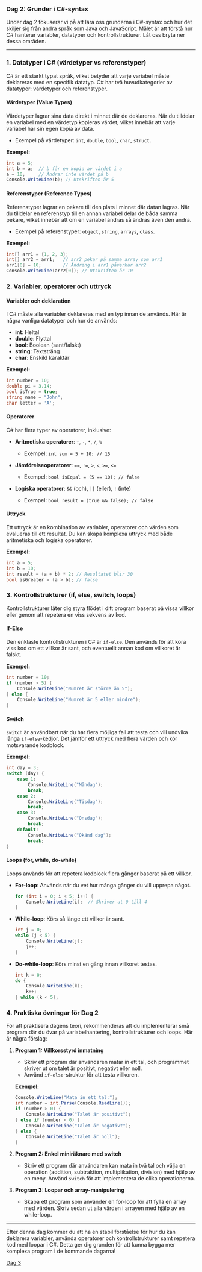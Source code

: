 ### Dag 2: Grunder i C#-syntax

Under dag 2 fokuserar vi på att lära oss grunderna i C#-syntax och hur det skiljer sig från andra språk som Java och JavaScript. Målet är att förstå hur C# hanterar variabler, datatyper och kontrollstrukturer. Låt oss bryta ner dessa områden.

---

### 1. **Datatyper i C# (värdetyper vs referenstyper)**

C# är ett starkt typat språk, vilket betyder att varje variabel måste deklareras med en specifik datatyp. C# har två huvudkategorier av datatyper: värdetyper och referenstyper.

#### **Värdetyper (Value Types)**
Värdetyper lagrar sina data direkt i minnet där de deklareras. När du tilldelar en variabel med en värdetyp kopieras värdet, vilket innebär att varje variabel har sin egen kopia av data.
- Exempel på värdetyper: `int`, `double`, `bool`, `char`, `struct`.
  
**Exempel:**
```csharp
int a = 5;
int b = a;  // b får en kopia av värdet i a
a = 10;     // Ändrar inte värdet på b
Console.WriteLine(b); // Utskriften är 5
```

#### **Referenstyper (Reference Types)**
Referenstyper lagrar en pekare till den plats i minnet där datan lagras. När du tilldelar en referenstyp till en annan variabel delar de båda samma pekare, vilket innebär att om en variabel ändras så ändras även den andra.
- Exempel på referenstyper: `object`, `string`, `arrays`, `class`.

**Exempel:**
```csharp
int[] arr1 = {1, 2, 3};
int[] arr2 = arr1;   // arr2 pekar på samma array som arr1
arr1[0] = 10;        // Ändring i arr1 påverkar arr2
Console.WriteLine(arr2[0]); // Utskriften är 10
```

### 2. **Variabler, operatorer och uttryck**

#### **Variabler och deklaration**
I C# måste alla variabler deklareras med en typ innan de används. Här är några vanliga datatyper och hur de används:
- **int**: Heltal
- **double**: Flyttal
- **bool**: Boolean (sant/falskt)
- **string**: Textsträng
- **char**: Enskild karaktär

**Exempel:**
```csharp
int number = 10;
double pi = 3.14;
bool isTrue = true;
string name = "John";
char letter = 'A';
```

#### **Operatorer**
C# har flera typer av operatorer, inklusive:
- **Aritmetiska operatorer**: `+`, `-`, `*`, `/`, `%`
  - Exempel: `int sum = 5 + 10; // 15`
  
- **Jämförelseoperatorer**: `==`, `!=`, `>`, `<`, `>=`, `<=`
  - Exempel: `bool isEqual = (5 == 10); // false`
  
- **Logiska operatorer**: `&&` (och), `||` (eller), `!` (inte)
  - Exempel: `bool result = (true && false); // false`

#### **Uttryck**
Ett uttryck är en kombination av variabler, operatorer och värden som evalueras till ett resultat. Du kan skapa komplexa uttryck med både aritmetiska och logiska operatorer.
  
**Exempel:**
```csharp
int a = 5;
int b = 10;
int result = (a + b) * 2; // Resultatet blir 30
bool isGreater = (a > b); // false
```

### 3. **Kontrollstrukturer (if, else, switch, loops)**

Kontrollstrukturer låter dig styra flödet i ditt program baserat på vissa villkor eller genom att repetera en viss sekvens av kod.

#### **If-Else**
Den enklaste kontrollstrukturen i C# är `if-else`. Den används för att köra viss kod om ett villkor är sant, och eventuellt annan kod om villkoret är falskt.

**Exempel:**
```csharp
int number = 10;
if (number > 5) {
    Console.WriteLine("Numret är större än 5");
} else {
    Console.WriteLine("Numret är 5 eller mindre");
}
```

#### **Switch**
`switch` är användbart när du har flera möjliga fall att testa och vill undvika långa `if-else`-kedjor. Det jämför ett uttryck med flera värden och kör motsvarande kodblock.

**Exempel:**
```csharp
int day = 3;
switch (day) {
    case 1:
        Console.WriteLine("Måndag");
        break;
    case 2:
        Console.WriteLine("Tisdag");
        break;
    case 3:
        Console.WriteLine("Onsdag");
        break;
    default:
        Console.WriteLine("Okänd dag");
        break;
}
```

#### **Loops (for, while, do-while)**
Loops används för att repetera kodblock flera gånger baserat på ett villkor.

- **For-loop**: Används när du vet hur många gånger du vill upprepa något.
  ```csharp
  for (int i = 0; i < 5; i++) {
      Console.WriteLine(i);  // Skriver ut 0 till 4
  }
  ```

- **While-loop**: Körs så länge ett villkor är sant.
  ```csharp
  int j = 0;
  while (j < 5) {
      Console.WriteLine(j);
      j++;
  }
  ```

- **Do-while-loop**: Körs minst en gång innan villkoret testas.
  ```csharp
  int k = 0;
  do {
      Console.WriteLine(k);
      k++;
  } while (k < 5);
  ```

### 4. **Praktiska övningar för Dag 2**

För att praktisera dagens teori, rekommenderas att du implementerar små program där du övar på variabelhantering, kontrollstrukturer och loops. Här är några förslag:

1. **Program 1: Villkorsstyrd inmatning**
   - Skriv ett program där användaren matar in ett tal, och programmet skriver ut om talet är positivt, negativt eller noll.
   - Använd `if-else`-struktur för att testa villkoren.
  
   **Exempel:**
   ```csharp
   Console.WriteLine("Mata in ett tal:");
   int number = int.Parse(Console.ReadLine());
   if (number > 0) {
       Console.WriteLine("Talet är positivt");
   } else if (number < 0) {
       Console.WriteLine("Talet är negativt");
   } else {
       Console.WriteLine("Talet är noll");
   }
   ```

2. **Program 2: Enkel miniräknare med switch**
   - Skriv ett program där användaren kan mata in två tal och välja en operation (addition, subtraktion, multiplikation, division) med hjälp av en meny. Använd `switch` för att implementera de olika operationerna.

3. **Program 3: Loopar och array-manipulering**
   - Skapa ett program som använder en for-loop för att fylla en array med värden. Skriv sedan ut alla värden i arrayen med hjälp av en while-loop.

---

Efter denna dag kommer du att ha en stabil förståelse för hur du kan deklarera variabler, använda operatorer och kontrollstrukturer samt repetera kod med loopar i C#. Detta ger dig grunden för att kunna bygga mer komplexa program i de kommande dagarna!

[Dag 3](csharp3.md)
